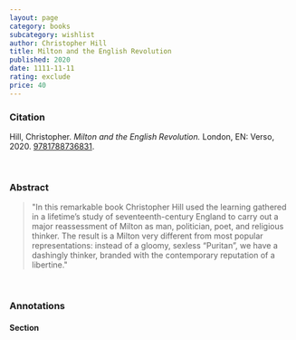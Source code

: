 ```yaml
---
layout: page
category: books
subcategory: wishlist
author: Christopher Hill
title: Milton and the English Revolution
published: 2020
date: 1111-11-11
rating: exclude
price: 40
---
```


### Citation

Hill, Christopher. *Milton and the English Revolution.* London, EN: Verso, 2020. [9781788736831](https://www.versobooks.com/en-ca/products/942-milton-and-the-english-revolution).

<br>

### Abstract

> "In this remarkable book Christopher Hill used the learning gathered in a lifetime’s study of seventeenth-century England to carry out a major reassessment of Milton as man, politician, poet, and religious thinker. The result is a Milton very different from most popular representations: instead of a gloomy, sexless “Puritan”, we have a dashingly thinker, branded with the contemporary reputation of a libertine."

<br>

### Annotations

#### Section

<br>
